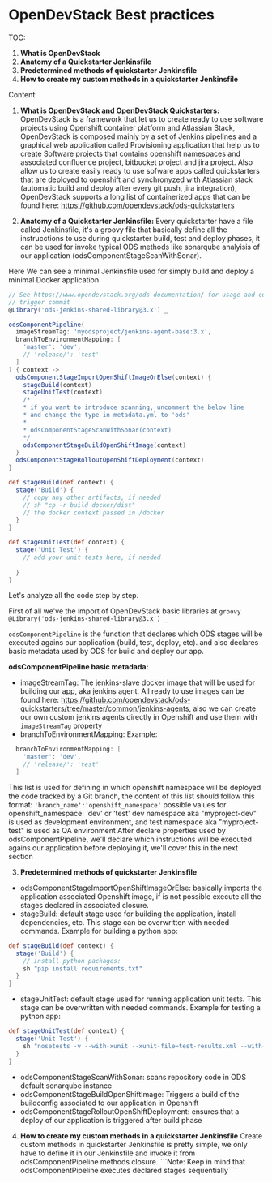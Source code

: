 # OpenDevStack Best practices

TOC:
1) **What is OpenDevStack**
2) **Anatomy of a Quickstarter Jenkinsfile**
3) **Predetermined methods of quickstarter Jenkinsfile**
4) **How to create my custom methods in a quickstarter Jenkinsfile**

Content:
1) **What is OpenDevStack and OpenDevStack Quickstarters:**
OpenDevStack is a framework that let us to create ready to use software projects using Openshift container platform
and Atlassian Stack, OpenDevStack is composed mainly by a set of Jenkins pipelines and a graphical web application called 
Provisioning application that help us to create Software projects that contains openshift namespaces and associated
confluence project, bitbucket project and jira project. Also allow us to create easily ready to use sofware apps called 
quickstarters that are deployed to openshift and synchronyzed with Atlassian stack (automatic build and deploy after every git push, jira integration), OpenDevStack supports a long list of
containerized apps that can be found here: https://github.com/opendevstack/ods-quickstarters

2) **Anatomy of a Quickstarter Jenkinsfile:**
Every quickstarter have a file called Jenkinsfile, it's a groovy file that basically define all the instrucctions
to use during quickstarter build, test and deploy phases, it can be used for invoke typical ODS methods like sonarqube analyisis of our application (odsComponentStageScanWithSonar).


Here We can see a minimal Jenkinsfile used for simply build and deploy a minimal Docker application
```groovy
// See https://www.opendevstack.org/ods-documentation/ for usage and customization.
// trigger commit
@Library('ods-jenkins-shared-library@3.x') _

odsComponentPipeline(
  imageStreamTag: 'myodsproject/jenkins-agent-base:3.x',
  branchToEnvironmentMapping: [
    'master': 'dev',
    // 'release/': 'test'
  ]
) { context ->
  odsComponentStageImportOpenShiftImageOrElse(context) {
    stageBuild(context)
    stageUnitTest(context)
    /*
    * if you want to introduce scanning, uncomment the below line
    * and change the type in metadata.yml to 'ods'
    *
    * odsComponentStageScanWithSonar(context)
    */
    odsComponentStageBuildOpenShiftImage(context)
  }
  odsComponentStageRolloutOpenShiftDeployment(context)
}

def stageBuild(def context) {
  stage('Build') {
    // copy any other artifacts, if needed
    // sh "cp -r build docker/dist"
    // the docker context passed in /docker
  }
}

def stageUnitTest(def context) {
  stage('Unit Test') {
    // add your unit tests here, if needed
    
  }
}

```

Let's analyze all the code step by step.

First of all we've the import of OpenDevStack basic libraries at ```groovy @Library('ods-jenkins-shared-library@3.x') _ ```


```odsComponentPipeline``` is the function that declares which ODS stages will be executed agains our application (build, test, deploy, etc).
and also declares basic metadata used by ODS for build and deploy our app.

**odsComponentPipeline basic metadada:**
* imageStreamTag: The jenkins-slave docker image that will be used for building our app, aka jenkins agent. All ready to use images can be found here: https://github.com/opendevstack/ods-quickstarters/tree/master/common/jenkins-agents, also we can create our own custom jenkins agents directly in Openshift and use them 
with ```imageStreamTag``` property
* branchToEnvironmentMapping:
Example:
```groovy
  branchToEnvironmentMapping: [
    'master': 'dev',
    // 'release/': 'test'
  ]
```
This list is used for defining in which openshift namespace will be deployed the code tracked by a Git branch,
the content of this list should follow this format: ``` 'branch_name':'openshift_namespace' ``` possible values for openshift_namespace: 'dev' or 'test' 
dev namespace aka "myproject-dev" is used as development environment, and test namespace aka "myproject-test" is used as QA environment 
After declare properties used by odsComponentPipeline, we'll declare which instructions will be executed agains our application before deploying it, we'll 
cover this in the next section

3) **Predetermined methods of quickstarter Jenkinsfile**
* odsComponentStageImportOpenShiftImageOrElse: basically imports the application associated Openshift image, if is not possible execute all
the stages declared in associated closure.
* stageBuild: default stage used for building the application, install dependencies, etc. This stage can be overwritten with needed commands. 
Example for building a python app:
```groovy
def stageBuild(def context) {
  stage('Build') {
    // install python packages:
    sh "pip install requirements.txt"
  }
}
```
* stageUnitTest: default stage used for running application unit tests. This stage can be overwritten with needed commands.
Example for testing a python app:
```groovy
def stageUnitTest(def context) {
  stage('Unit Test') {
    sh "nosetests -v --with-xunit --xunit-file=test-results.xml --with-coverage --cover-xml --cover-xml-file=coverage.xml"
  }
}
```
* odsComponentStageScanWithSonar: scans repository code in ODS default sonarqube instance
* odsComponentStageBuildOpenShiftImage: Triggers a build of the buildconfig associated to our application in Openshift
* odsComponentStageRolloutOpenShiftDeployment: ensures that a deploy of our application is triggered after build phase

4) **How to create my custom methods in a quickstarter Jenkinsfile**
Create custom methods in quickstarter Jenkinsfile is pretty simple, we only have to define it in our Jenkinsfile and invoke it from 
odsComponentPipeline methods closure.
```Note: Keep in mind that odsComponentPipeline executes declared stages sequentially````





